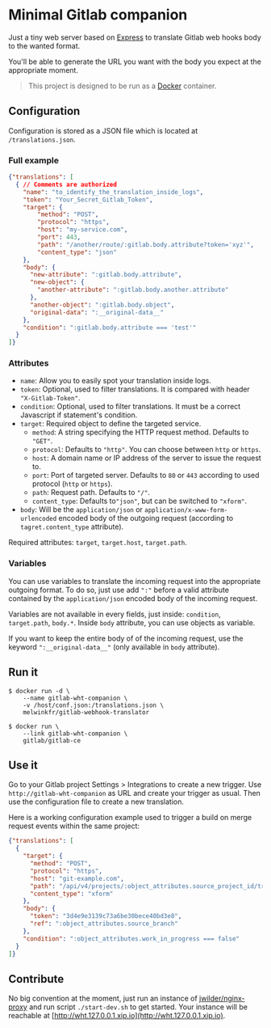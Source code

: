 # Minimal Gitlab companion
Just a tiny web server based on [Express](http://expressjs.com)
to translate Gitlab web hooks body to the wanted format.

You'll be able to generate the URL you want with the body you expect
at the appropriate moment.

> This project is designed to be run as a
[Docker](https://www.docker.com/) container.

## Configuration
Configuration is stored as a JSON file which is
located at `/translations.json`.

### Full example
```json
{"translations": [
  { // Comments are authorized
    "name": "to_identify_the_translation_inside_logs",
    "token": "Your_Secret_Gitlab_Token",
    "target": {
        "method": "POST",
        "protocol": "https",
        "host": "my-service.com",
        "port": 443,
        "path": "/another/route/:gitlab.body.attribute?token='xyz'",
        "content_type": "json"
    },
    "body": {
      "new-attribute": ":gitlab.body.attribute",
      "new-object": {
        "another-attribute": ":gitlab.body.another.attribute"
      },
      "another-object": ":gitlab.body.object",
      "original-data": ":__original-data__"
    },
    "condition": ":gitlab.body.attribute === 'test'"
  }
]}
```
### Attributes
- `name`: Allow you to easily spot your translation inside  logs.
- `token`: Optional, used to filter translations. It is compared with header `"X-Gitlab-Token"`.
- `condition`: Optional, used to filter translations. It must be a correct Javascript if statement's condition.
- `target`: Required object to define the targeted service.
    - `method`: A string specifying the HTTP request method. Defaults to `"GET"`.
    - `protocol`: Defaults to `"http"`. You can choose between `http` or `https`.
    - `host`: A domain name or IP address of the server to issue the request to.
    - `port`: Port of targeted server. Defaults to `80` or `443` according to used protocol (`http` or `https`).
    - `path`: Request path. Defaults to `"/"`.
    - `content_type`: Defaults to`"json"`, but can be switched to `"xform"`.
- `body`: Will be the `application/json` or `application/x-www-form-urlencoded` encoded body of the outgoing request
(according to `tagret.content_type` attribute).

Required attributes: `target`, `target.host`, `target.path`.

### Variables
You can use variables to translate the incoming request into the appropriate outgoing format.
To do so, just use add `":"` before a valid attribute contained 
by the `application/json` encoded body of the incoming request.

Variables are not available in every fields, just inside: `condition`, `target.path`, `body.*`.
Inside `body` attribute, you can use objects as variable.

If you want to keep the entire body of of the incoming request,
use the keyword `":__original-data__"` (only available in `body` attribute).

## Run it
    $ docker run -d \
        --name gitlab-wht-companion \
        -v /host/conf.json:/translations.json \
        melwinkfr/gitlab-webhook-translator

    $ docker run \
        --link gitlab-wht-companion \
        gitlab/gitlab-ce

## Use it
Go to your Gitlab project Settings > Integrations to create a new trigger.
Use `http://gitlab-wht-companion` as URL and create your trigger as usual.
Then use the configuration file to create a new translation.

Here is a working configuration example used to trigger a build
on merge request events within the same project:
```json
{"translations": [
  {
    "target": {
      "method": "POST",
      "protocol": "https",
      "host": "git-example.com",
      "path": "/api/v4/projects/:object_attributes.source_project_id/trigger/pipeline",
      "content_type": "xform"
    },
    "body": {
      "token": "3d4e9e3139c73a6be30bece40bd3e8",
      "ref": ":object_attributes.source_branch"
    },
    "condition": ":object_attributes.work_in_progress === false"
  }
]}
```
## Contribute
No big convention at the moment, just run an instance of [jwilder/nginx-proxy](https://hub.docker.com/r/jwilder/nginx-proxy/)
and run script `./start-dev.sh` to get started. Your instance will be reachable at [http://wht.127.0.0.1.xip.io](http://wht.127.0.0.1.xip.io).
